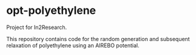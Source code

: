 # opt-polyethylene
Project for In2Research.


This repository contains code for the random generation and subsequent relaxation of polyethylene using an AIREBO potential.
